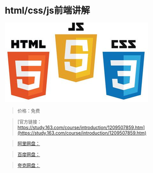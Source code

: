 # html/css/js前端讲解

![img](../../../assets/study163/free/74ccba3967aa4662b8baf086ff998c45.jpg)

> 价格：免费

> [官方链接：https://study.163.com/course/introduction/1209507859.htm](https://study.163.com/course/introduction/1209507859.htm)

> [阿里网盘：]()

> [百度网盘：]()

> [夸克网盘：]()
